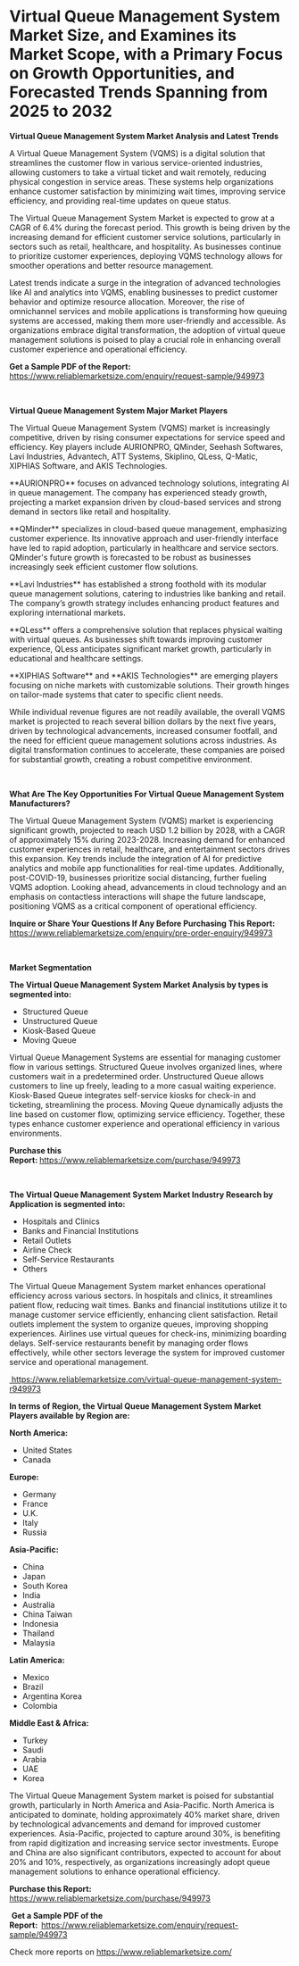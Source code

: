 <p><h1>Virtual Queue Management System Market Size, and Examines its Market Scope, with a Primary Focus on Growth Opportunities, and Forecasted Trends Spanning from 2025 to 2032</h1></p><p><strong>Virtual Queue Management System Market Analysis and Latest Trends</strong></p>
<p><p>A Virtual Queue Management System (VQMS) is a digital solution that streamlines the customer flow in various service-oriented industries, allowing customers to take a virtual ticket and wait remotely, reducing physical congestion in service areas. These systems help organizations enhance customer satisfaction by minimizing wait times, improving service efficiency, and providing real-time updates on queue status. </p><p>The Virtual Queue Management System Market is expected to grow at a CAGR of 6.4% during the forecast period. This growth is being driven by the increasing demand for efficient customer service solutions, particularly in sectors such as retail, healthcare, and hospitality. As businesses continue to prioritize customer experiences, deploying VQMS technology allows for smoother operations and better resource management. </p><p>Latest trends indicate a surge in the integration of advanced technologies like AI and analytics into VQMS, enabling businesses to predict customer behavior and optimize resource allocation. Moreover, the rise of omnichannel services and mobile applications is transforming how queuing systems are accessed, making them more user-friendly and accessible. As organizations embrace digital transformation, the adoption of virtual queue management solutions is poised to play a crucial role in enhancing overall customer experience and operational efficiency.</p></p>
<p><strong>Get a Sample PDF of the Report:&nbsp;</strong> <a href="https://www.reliablemarketsize.com/enquiry/request-sample/949973?utm_campaign=3172&utm_medium=2&utm_source=Github&utm_content=ia&utm_term=05032025&utm_id=virtual-queue-management-system">https://www.reliablemarketsize.com/enquiry/request-sample/949973</a></p>
<p>&nbsp;</p>
<p><strong>Virtual Queue Management System Major Market Players</strong></p>
<p><p>The Virtual Queue Management System (VQMS) market is increasingly competitive, driven by rising consumer expectations for service speed and efficiency. Key players include AURIONPRO, QMinder, Seehash Softwares, Lavi Industries, Advantech, ATT Systems, Skiplino, QLess, Q-Matic, XIPHIAS Software, and AKIS Technologies.</p><p>**AURIONPRO** focuses on advanced technology solutions, integrating AI in queue management. The company has experienced steady growth, projecting a market expansion driven by cloud-based services and strong demand in sectors like retail and hospitality.</p><p>**QMinder** specializes in cloud-based queue management, emphasizing customer experience. Its innovative approach and user-friendly interface have led to rapid adoption, particularly in healthcare and service sectors. QMinder's future growth is forecasted to be robust as businesses increasingly seek efficient customer flow solutions.</p><p>**Lavi Industries** has established a strong foothold with its modular queue management solutions, catering to industries like banking and retail. The company’s growth strategy includes enhancing product features and exploring international markets.</p><p>**QLess** offers a comprehensive solution that replaces physical waiting with virtual queues. As businesses shift towards improving customer experience, QLess anticipates significant market growth, particularly in educational and healthcare settings.</p><p>**XIPHIAS Software** and **AKIS Technologies** are emerging players focusing on niche markets with customizable solutions. Their growth hinges on tailor-made systems that cater to specific client needs.</p><p>While individual revenue figures are not readily available, the overall VQMS market is projected to reach several billion dollars by the next five years, driven by technological advancements, increased consumer footfall, and the need for efficient queue management solutions across industries. As digital transformation continues to accelerate, these companies are poised for substantial growth, creating a robust competitive environment.</p></p>
<p>&nbsp;</p>
<p><strong>What Are The Key Opportunities For Virtual Queue Management System Manufacturers?</strong></p>
<p><p>The Virtual Queue Management System (VQMS) market is experiencing significant growth, projected to reach USD 1.2 billion by 2028, with a CAGR of approximately 15% during 2023-2028. Increasing demand for enhanced customer experiences in retail, healthcare, and entertainment sectors drives this expansion. Key trends include the integration of AI for predictive analytics and mobile app functionalities for real-time updates. Additionally, post-COVID-19, businesses prioritize social distancing, further fueling VQMS adoption. Looking ahead, advancements in cloud technology and an emphasis on contactless interactions will shape the future landscape, positioning VQMS as a critical component of operational efficiency.</p></p>
<p><strong>Inquire or Share Your Questions If Any Before Purchasing This Report:</strong> <a href="https://www.reliablemarketsize.com/enquiry/pre-order-enquiry/949973?utm_campaign=3172&utm_medium=2&utm_source=Github&utm_content=ia&utm_term=05032025&utm_id=virtual-queue-management-system">https://www.reliablemarketsize.com/enquiry/pre-order-enquiry/949973</a></p>
<p>&nbsp;</p>
<p><strong>Market Segmentation</strong></p>
<p><strong>The Virtual Queue Management System Market Analysis by types is segmented into:</strong></p>
<p><ul><li>Structured Queue</li><li>Unstructured Queue</li><li>Kiosk-Based Queue</li><li>Moving Queue</li></ul></p>
<p><p>Virtual Queue Management Systems are essential for managing customer flow in various settings. Structured Queue involves organized lines, where customers wait in a predetermined order. Unstructured Queue allows customers to line up freely, leading to a more casual waiting experience. Kiosk-Based Queue integrates self-service kiosks for check-in and ticketing, streamlining the process. Moving Queue dynamically adjusts the line based on customer flow, optimizing service efficiency. Together, these types enhance customer experience and operational efficiency in various environments.</p></p>
<p><strong>Purchase this Report:&nbsp;</strong><a href="https://www.reliablemarketsize.com/purchase/949973?utm_campaign=3172&utm_medium=2&utm_source=Github&utm_content=ia&utm_term=05032025&utm_id=virtual-queue-management-system">https://www.reliablemarketsize.com/purchase/949973</a></p>
<p>&nbsp;</p>
<p><strong>The Virtual Queue Management System Market Industry Research by Application is segmented into:</strong></p>
<p><ul><li>Hospitals and Clinics</li><li>Banks and Financial Institutions</li><li>Retail Outlets</li><li>Airline Check</li><li>Self-Service Restaurants</li><li>Others</li></ul></p>
<p><p>The Virtual Queue Management System market enhances operational efficiency across various sectors. In hospitals and clinics, it streamlines patient flow, reducing wait times. Banks and financial institutions utilize it to manage customer service efficiently, enhancing client satisfaction. Retail outlets implement the system to organize queues, improving shopping experiences. Airlines use virtual queues for check-ins, minimizing boarding delays. Self-service restaurants benefit by managing order flows effectively, while other sectors leverage the system for improved customer service and operational management.</p></p>
<p><a href="https://www.reliablemarketsize.com/virtual-queue-management-system-r949973?utm_campaign=3172&utm_medium=2&utm_source=Github&utm_content=ia&utm_term=05032025&utm_id=virtual-queue-management-system">&nbsp;https://www.reliablemarketsize.com/virtual-queue-management-system-r949973</a></p>
<p><strong>In terms of Region, the Virtual Queue Management System Market Players available by Region are:</strong></p>
<p>
    <p> <strong> North America: </strong>
        <ul>
            <li>United States</li>
            <li>Canada</li>
        </ul>
        </p> 
    <p> <strong> Europe: </strong>
        <ul>
            <li>Germany</li>
            <li>France</li>
            <li>U.K.</li>
            <li>Italy</li>
            <li>Russia</li>
        </ul>
        </p> 
    <p> <strong> Asia-Pacific: </strong>
        <ul>
            <li>China</li>
            <li>Japan</li>
            <li>South Korea</li>
            <li>India</li>
            <li>Australia</li>
            <li>China Taiwan</li>
            <li>Indonesia</li>
            <li>Thailand</li>
            <li>Malaysia</li>
        </ul>
        </p> 
    <p> <strong> Latin America: </strong>
        <ul>
            <li>Mexico</li>
            <li>Brazil</li>
            <li>Argentina Korea</li>
            <li>Colombia</li>
        </ul>
        </p> 
    <p> <strong> Middle East & Africa: </strong>
        <ul>
            <li>Turkey</li>
            <li>Saudi</li>
            <li>Arabia</li>
            <li>UAE</li>
            <li>Korea</li>
        </ul>
    </p>
    </p>
<p><p>The Virtual Queue Management System market is poised for substantial growth, particularly in North America and Asia-Pacific. North America is anticipated to dominate, holding approximately 40% market share, driven by technological advancements and demand for improved customer experiences. Asia-Pacific, projected to capture around 30%, is benefiting from rapid digitization and increasing service sector investments. Europe and China are also significant contributors, expected to account for about 20% and 10%, respectively, as organizations increasingly adopt queue management solutions to enhance operational efficiency.</p></p>
<p><strong>Purchase this Report: </strong><a href="https://www.reliablemarketsize.com/purchase/949973?utm_campaign=3172&utm_medium=2&utm_source=Github&utm_content=ia&utm_term=05032025&utm_id=virtual-queue-management-system">https://www.reliablemarketsize.com/purchase/949973</a></p>
<p>&nbsp;<strong>Get a Sample PDF of the Report:&nbsp;&nbsp;</strong><a href="https://www.reliablemarketsize.com/enquiry/request-sample/949973?utm_campaign=3172&utm_medium=2&utm_source=Github&utm_content=ia&utm_term=05032025&utm_id=virtual-queue-management-system">https://www.reliablemarketsize.com/enquiry/request-sample/949973</a></p>
<p><strong></strong></p>
<p>Check more reports on <a href="https://www.reliablemarketsize.com/?utm_campaign=3172&utm_medium=2&utm_source=Github&utm_content=ia&utm_term=05032025&utm_id=virtual-queue-management-system">https://www.reliablemarketsize.com/</a></p>
